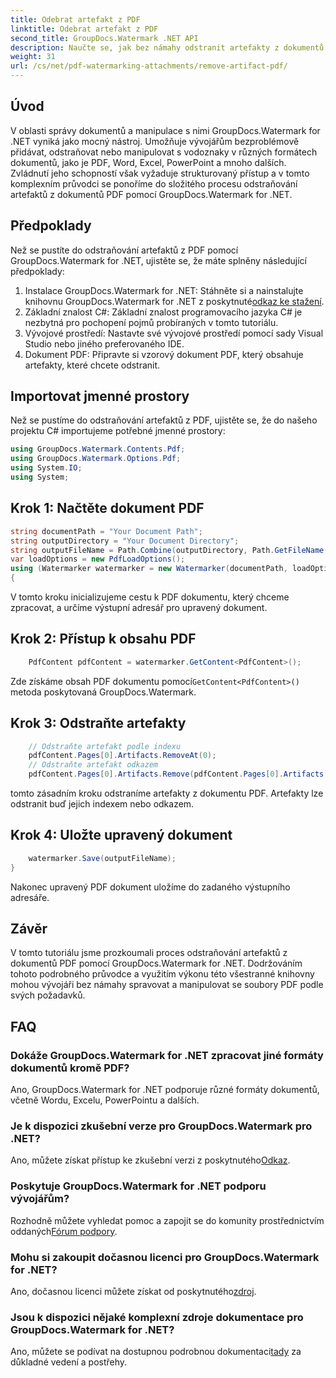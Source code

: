 ```yaml
---
title: Odebrat artefakt z PDF
linktitle: Odebrat artefakt z PDF
second_title: GroupDocs.Watermark .NET API
description: Naučte se, jak bez námahy odstranit artefakty z dokumentů PDF pomocí GroupDocs.Watermark for .NET. Zvládněte tento proces krok za krokem pomocí našeho komplexního tutoriálu.
weight: 31
url: /cs/net/pdf-watermarking-attachments/remove-artifact-pdf/
---
```

## Úvod
V oblasti správy dokumentů a manipulace s nimi GroupDocs.Watermark for .NET vyniká jako mocný nástroj. Umožňuje vývojářům bezproblémově přidávat, odstraňovat nebo manipulovat s vodoznaky v různých formátech dokumentů, jako je PDF, Word, Excel, PowerPoint a mnoho dalších. Zvládnutí jeho schopností však vyžaduje strukturovaný přístup a v tomto komplexním průvodci se ponoříme do složitého procesu odstraňování artefaktů z dokumentů PDF pomocí GroupDocs.Watermark for .NET.
## Předpoklady
Než se pustíte do odstraňování artefaktů z PDF pomocí GroupDocs.Watermark for .NET, ujistěte se, že máte splněny následující předpoklady:
1. Instalace GroupDocs.Watermark for .NET: Stáhněte si a nainstalujte knihovnu GroupDocs.Watermark for .NET z poskytnuté[odkaz ke stažení](https://releases.groupdocs.com/Watermark/net/).
2. Základní znalost C#: Základní znalost programovacího jazyka C# je nezbytná pro pochopení pojmů probíraných v tomto tutoriálu.
3. Vývojové prostředí: Nastavte své vývojové prostředí pomocí sady Visual Studio nebo jiného preferovaného IDE.
4. Dokument PDF: Připravte si vzorový dokument PDF, který obsahuje artefakty, které chcete odstranit.

## Importovat jmenné prostory
Než se pustíme do odstraňování artefaktů z PDF, ujistěte se, že do našeho projektu C# importujeme potřebné jmenné prostory:
```csharp
using GroupDocs.Watermark.Contents.Pdf;
using GroupDocs.Watermark.Options.Pdf;
using System.IO;
using System;
```
## Krok 1: Načtěte dokument PDF
```csharp
string documentPath = "Your Document Path";
string outputDirectory = "Your Document Directory";
string outputFileName = Path.Combine(outputDirectory, Path.GetFileName(documentPath));
var loadOptions = new PdfLoadOptions();
using (Watermarker watermarker = new Watermarker(documentPath, loadOptions))
{
```
V tomto kroku inicializujeme cestu k PDF dokumentu, který chceme zpracovat, a určíme výstupní adresář pro upravený dokument.
## Krok 2: Přístup k obsahu PDF
```csharp
    PdfContent pdfContent = watermarker.GetContent<PdfContent>();
```
 Zde získáme obsah PDF dokumentu pomocí`GetContent<PdfContent>()` metoda poskytovaná GroupDocs.Watermark.
## Krok 3: Odstraňte artefakty
```csharp
    // Odstraňte artefakt podle indexu
    pdfContent.Pages[0].Artifacts.RemoveAt(0);
    // Odstraňte artefakt odkazem
    pdfContent.Pages[0].Artifacts.Remove(pdfContent.Pages[0].Artifacts[0]);
```
tomto zásadním kroku odstraníme artefakty z dokumentu PDF. Artefakty lze odstranit buď jejich indexem nebo odkazem.
## Krok 4: Uložte upravený dokument
```csharp
    watermarker.Save(outputFileName);
}
```
Nakonec upravený PDF dokument uložíme do zadaného výstupního adresáře.

## Závěr
V tomto tutoriálu jsme prozkoumali proces odstraňování artefaktů z dokumentů PDF pomocí GroupDocs.Watermark for .NET. Dodržováním tohoto podrobného průvodce a využitím výkonu této všestranné knihovny mohou vývojáři bez námahy spravovat a manipulovat se soubory PDF podle svých požadavků.
## FAQ
### Dokáže GroupDocs.Watermark for .NET zpracovat jiné formáty dokumentů kromě PDF?
Ano, GroupDocs.Watermark for .NET podporuje různé formáty dokumentů, včetně Wordu, Excelu, PowerPointu a dalších.
### Je k dispozici zkušební verze pro GroupDocs.Watermark pro .NET?
 Ano, můžete získat přístup ke zkušební verzi z poskytnutého[Odkaz](https://releases.groupdocs.com/).
### Poskytuje GroupDocs.Watermark for .NET podporu vývojářům?
 Rozhodně můžete vyhledat pomoc a zapojit se do komunity prostřednictvím oddaných[Fórum podpory](https://forum.groupdocs.com/c/watermark/19).
### Mohu si zakoupit dočasnou licenci pro GroupDocs.Watermark for .NET?
 Ano, dočasnou licenci můžete získat od poskytnutého[zdroj](https://purchase.groupdocs.com/temporary-license/).
### Jsou k dispozici nějaké komplexní zdroje dokumentace pro GroupDocs.Watermark for .NET?
 Ano, můžete se podívat na dostupnou podrobnou dokumentaci[tady](https://tutorials.groupdocs.com/Watermark/net/) za důkladné vedení a postřehy.